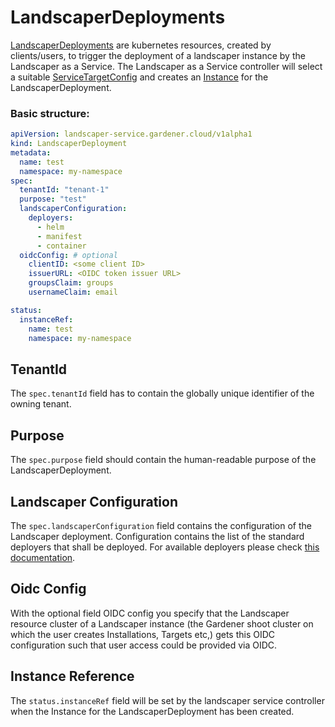 <!--
SPDX-FileCopyrightText: 2022 "SAP SE or an SAP affiliate company and Gardener contributors"

SPDX-License-Identifier: Apache-2.0
-->

# LandscaperDeployments

[LandscaperDeployments](../../pkg/apis/core/type_landscaperdeployment.go) are kubernetes resources, created by 
clients/users, to trigger the deployment of a landscaper instance by the Landscaper as a Service. The Landscaper as a 
Service controller will select a suitable [ServiceTargetConfig](ServiceTargetConfigs.md) 
and creates an [Instance](Instances.md) for the LandscaperDeployment.

### Basic structure:

```yaml
apiVersion: landscaper-service.gardener.cloud/v1alpha1
kind: LandscaperDeployment
metadata:
  name: test
  namespace: my-namespace
spec:
  tenantId: "tenant-1"
  purpose: "test"
  landscaperConfiguration:
    deployers:
      - helm
      - manifest
      - container
  oidcConfig: # optional
    clientID: <some client ID>
    issuerURL: <OIDC token issuer URL>
    groupsClaim: groups
    usernameClaim: email

status:
  instanceRef:
    name: test
    namespace: my-namespace
```

## TenantId

The `spec.tenantId` field has to contain the globally unique identifier of the owning tenant.

## Purpose

The `spec.purpose` field should contain the human-readable purpose of the LandscaperDeployment.

## Landscaper Configuration

The `spec.landscaperConfiguration` field contains the configuration of the Landscaper deployment.
Configuration contains the list of the standard deployers that shall be deployed.
For available deployers please check [this documentation](https://github.com/gardener/landscaper/tree/master/docs/deployer).

## Oidc Config

With the optional field OIDC config you specify that the Landscaper resource cluster of a Landscaper instance
(the Gardener shoot cluster on which the user creates Installations, Targets etc,) gets this OIDC configuration such
that user access could be provided via OIDC.

## Instance Reference

The `status.instanceRef` field will be set by the landscaper service controller when the Instance for the LandscaperDeployment has been created.
